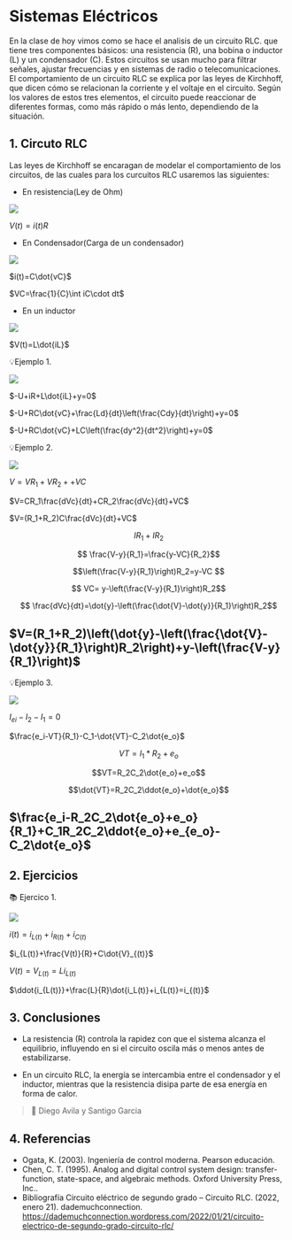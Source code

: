 # Sistemas Eléctricos 
En la clase de hoy vimos como se hace el analisis de un circuito RLC. que tiene tres componentes básicos: una resistencia (R), una bobina o inductor (L) y un condensador (C). Estos circuitos se usan mucho para filtrar señales, ajustar frecuencias y en sistemas de radio o telecomunicaciones. El comportamiento de un circuito RLC se explica por las leyes de Kirchhoff, que dicen cómo se relacionan la corriente y el voltaje en el circuito. Según los valores de estos tres elementos, el circuito puede reaccionar de diferentes formas, como más rápido o más lento, dependiendo de la situación.

## 1. Circuto RLC
Las leyes de Kirchhoff se encaragan de modelar el comportamiento de los circuitos, de las cuales para los curcuitos RLC usaremos las siguientes:


- En resistencia(Ley de Ohm)

![](https://github.com/diegavila00/Apuntes/blob/main/TP/R.png)

$V(t)=i(t)R$

- En Condensador(Carga de un condensador)

![](https://github.com/diegavila00/Apuntes/blob/main/TP/C.png)

$i(t)=C\dot{vC}$

$VC=\frac{1}{C}\int iC\cdot dt$

- En un inductor

![](https://github.com/diegavila00/Apuntes/blob/main/TP/L.png)

$V(t)=L\dot{iL}$

💡Ejemplo 1.

![](https://github.com/diegavila00/Apuntes/blob/main/TP/m.png)

$-U+iR+L\dot{iL}+y=0$

$-U+RC\dot{vC}+\frac{Ld}{dt}\left(\frac{Cdy}{dt}\right)+y=0$

$-U+RC\dot{vC}+LC\left(\frac{dy^2}{dt^2}\right)+y=0$

💡Ejemplo 2.

![](https://github.com/diegavila00/Apuntes/blob/main/TP/D.png)

$V=VR_1+VR_2++VC$

$V=CR_1\frac{dVc}{dt}+CR_2\frac{dVc}{dt}+VC$

$V=(R_1+R_2)C\frac{dVc}{dt}+VC$

$$IR_1+IR_2 $$

$$ \frac{V-y}{R_1}=\frac{y-VC}{R_2}$$

$$\left(\frac{V-y}{R_1}\right)R_2=y-VC $$

$$ VC= y-\left(\frac{V-y}{R_1}\right)R_2$$

$$ \frac{dVc}{dt}=\dot{y}-\left(\frac{\dot{V}-\dot{y}}{R_1}\right)R_2$$

$V=(R_1+R_2)\left(\dot{y}-\left(\frac{\dot{V}-\dot{y}}{R_1}\right)R_2\right)+y-\left(\frac{V-y}{R_1}\right)$
-

💡Ejemplo 3.


![](https://github.com/diegavila00/Apuntes/blob/main/TP/EEE.png)

$I_{ei}-I_2-I_1=0$

$\frac{e_i-VT}{R_1}-C_1-\dot{VT}-C_2\dot{e_o}$

$$VT=I_1*R_2+e_o $$

$$VT=R_2C_2\dot{e_o}+e_o$$

$$\dot{VT}=R_2C_2\ddot{e_o}+\dot{e_o}$$

$\frac{e_i-R_2C_2\dot{e_o}+e_o}{R_1}+C_1R_2C_2\ddot{e_o}+e_{e_o}-C_2\dot{e_o}$
-

## 2. Ejercicios 

📚 Ejercico 1.

![](https://github.com/diegavila00/Apuntes/blob/main/TP/FFFFF.png)

$i(t)=i_{L(t)}+i_{R(t)}+i_{C(t)}$

$i_{L(t)}+\frac{V(t)}{R}+C\dot{V}_{(t)}$

$V(t)=V_{L(t)}=L\dot{i}_{L(t)}$

$\ddot{i_{L(t)}}+\frac{L}{R}\dot{i_L(t)}+i_{L(t)}=i_{(t)}$


## 3. Conclusiones 

- La resistencia (R) controla la rapidez con que el sistema alcanza el equilibrio, influyendo en si el circuito oscila más o menos antes de estabilizarse.

- En un circuito RLC, la energía se intercambia entre el condensador y el inductor, mientras que la resistencia disipa parte de esa energía en forma de calor.

>🔑 Diego Avila
>y
>Santigo Garcia


## 4. Referencias 
- Ogata, K. (2003). Ingeniería de control moderna. Pearson educación.
- Chen, C. T. (1995). Analog and digital control system design: transfer-function, state-space, and algebraic methods. Oxford University Press, Inc..
- Bibliografía
Circuito eléctrico de segundo grado – Circuito RLC. (2022, enero 21). dademuchconnection. https://dademuchconnection.wordpress.com/2022/01/21/circuito-electrico-de-segundo-grado-circuito-rlc/












